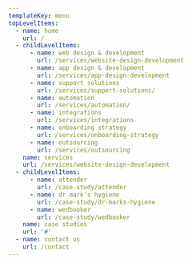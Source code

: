 ```yaml
---
templateKey: menu
topLevelItems:
  - name: home
    url: /
  - childLevelItems:
      - name: web design & development
        url: /services/website-design-development
      - name: app design & development
        url: /services/app-design-development
      - name: support solutions
        url: /services/support-solutions/
      - name: automation
        url: /services/automation/
      - name: integrations
        url: /services/integrations
      - name: onboarding strategy
        url: /services/onboarding-strategy
      - name: outsourcing
        url: /services/outsourcing
    name: services
    url: /services/website-design-development
  - childLevelItems:
      - name: attender
        url: /case-study/attender
      - name: dr mark's hygiene
        url: /case-study/dr-marks-hygiene
      - name: wedbooker
        url: /case-study/wedbooker
    name: case studies
    url: '#'
  - name: contact us
    url: /contact
---
```


